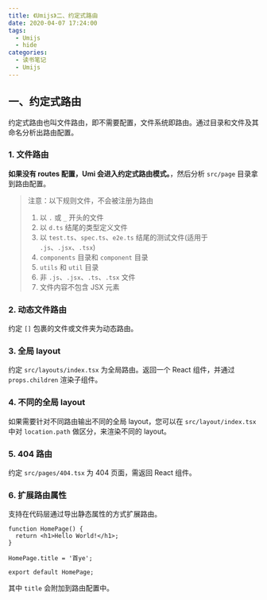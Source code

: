 ```yaml
---
title: 《Umijs》二、约定式路由
date: 2020-04-07 17:24:00
tags:
  - Umijs
  - hide
categories:
  - 读书笔记
  - Umijs
---
```

## 一、约定式路由

约定式路由也叫文件路由，即不需要配置，文件系统即路由。通过目录和文件及其命名分析出路由配置。

### 1. 文件路由

**如果没有 routes 配置，Umi 会进入约定式路由模式。**，然后分析 `src/page` 目录拿到路由配置。

> 注意：以下规则文件，不会被注册为路由
>
> 1. 以 `.` 或 `_` 开头的文件
> 2. 以 `d.ts` 结尾的类型定义文件
> 3. 以 `test.ts`、`spec.ts`、`e2e.ts` 结尾的测试文件(适用于 `.js`、`.jsx`、`.tsx`)
> 4. `components` 目录和 `component` 目录
> 5. `utils` 和 `util` 目录
> 6. 非 `.js`、`.jsx`、`.ts`、`.tsx` 文件
> 7. 文件内容不包含 JSX 元素

### 2. 动态文件路由

约定 `[]` 包裹的文件或文件夹为动态路由。

### 3. 全局 layout

约定 `src/layouts/index.tsx` 为全局路由。返回一个 React 组件，并通过 `props.children` 渲染子组件。

### 4. 不同的全局 layout

如果需要针对不同路由输出不同的全局 layout，您可以在 `src/layout/index.tsx` 中对 `location.path` 做区分，来渲染不同的 layout。

### 5. 404 路由

约定 `src/pages/404.tsx` 为 404 页面，需返回 React 组件。

### 6. 扩展路由属性

支持在代码层通过导出静态属性的方式扩展路由。

```tsx
function HomePage() {
  return <h1>Hello World!</h1>;
}

HomePage.title = '首ye';

export default HomePage;
```

其中 `title` 会附加到路由配置中。
